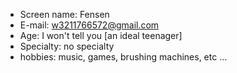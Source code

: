 - Screen name: Fensen
- E-mail: w3211766572@gmail.com
- Age: I won't tell you [an ideal teenager]
- Specialty: no specialty
- hobbies: music, games, brushing machines, etc ...
